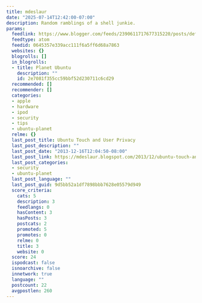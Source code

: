 ```yaml
---
title: mdeslaur
date: "2025-07-14T12:42:00-07:00"
description: Random ramblings of a shell junkie.
params:
  feedlink: https://www.blogger.com/feeds/2390611717677315220/posts/default/-/ubuntu-planet
  feedtype: atom
  feedid: 0645357e339acc111f6a5ff6d68a7863
  websites: {}
  blogrolls: []
  in_blogrolls:
  - title: Planet Ubuntu
    description: ""
    id: 2e7081f355cc59bbf52d230711c6cd29
  recommended: []
  recommender: []
  categories:
  - apple
  - hardware
  - ipod
  - security
  - tips
  - ubuntu-planet
  relme: {}
  last_post_title: Ubuntu Touch and User Privacy
  last_post_description: ""
  last_post_date: "2013-12-16T12:04:50-08:00"
  last_post_link: https://mdeslaur.blogspot.com/2013/12/ubuntu-touch-and-user-privacy.html
  last_post_categories:
  - security
  - ubuntu-planet
  last_post_language: ""
  last_post_guid: 9d5bb52a1df7898bbb7628e05579d949
  score_criteria:
    cats: 5
    description: 3
    feedlangs: 0
    hasContent: 3
    hasPosts: 3
    postcats: 2
    promoted: 5
    promotes: 0
    relme: 0
    title: 3
    website: 0
  score: 24
  ispodcast: false
  isnoarchive: false
  innetwork: true
  language: ""
  postcount: 22
  avgpostlen: 260
---
```

